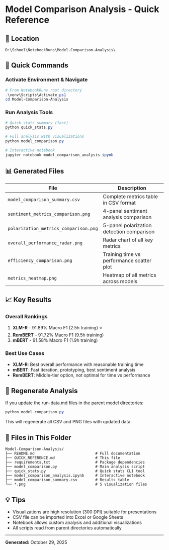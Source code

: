 # Model Comparison Analysis - Quick Reference

## 📂 Location
```
D:\School\NotebookRuns\Model-Comparison-Analysis\
```

## 🚀 Quick Commands

### Activate Environment & Navigate
```powershell
# From NotebookRuns root directory
.\venv\Scripts\Activate.ps1
cd Model-Comparison-Analysis
```

### Run Analysis Tools
```powershell
# Quick stats summary (fast)
python quick_stats.py

# Full analysis with visualizations
python model_comparison.py

# Interactive notebook
jupyter notebook model_comparison_analysis.ipynb
```

## 📊 Generated Files

| File | Description |
|------|-------------|
| `model_comparison_summary.csv` | Complete metrics table in CSV format |
| `sentiment_metrics_comparison.png` | 4-panel sentiment analysis comparison |
| `polarization_metrics_comparison.png` | 5-panel polarization detection comparison |
| `overall_performance_radar.png` | Radar chart of all key metrics |
| `efficiency_comparison.png` | Training time vs performance scatter plot |
| `metrics_heatmap.png` | Heatmap of all metrics across models |

## 📈 Key Results

### Overall Rankings
1. **XLM-R** - 91.89% Macro F1 (2.5h training) ⭐
2. **RemBERT** - 91.72% Macro F1 (9.5h training)
3. **mBERT** - 91.58% Macro F1 (1.9h training)

### Best Use Cases
- **XLM-R**: Best overall performance with reasonable training time
- **mBERT**: Fast iteration, prototyping, best sentiment analysis
- **RemBERT**: Middle-tier option, not optimal for time vs performance

## 🔄 Regenerate Analysis

If you update the run-data.md files in the parent model directories:
```powershell
python model_comparison.py
```

This will regenerate all CSV and PNG files with updated data.

## 📝 Files in This Folder

```
Model-Comparison-Analysis/
├── README.md                           # Full documentation
├── QUICK_REFERENCE.md                  # This file
├── requirements.txt                    # Package dependencies
├── model_comparison.py                 # Main analysis script
├── quick_stats.py                      # Quick stats CLI tool
├── model_comparison_analysis.ipynb     # Interactive notebook
├── model_comparison_summary.csv        # Results table
└── *.png                               # 5 visualization files
```

## 💡 Tips

- Visualizations are high resolution (300 DPI) suitable for presentations
- CSV file can be imported into Excel or Google Sheets
- Notebook allows custom analysis and additional visualizations
- All scripts read from parent directories automatically

---
**Generated:** October 29, 2025
